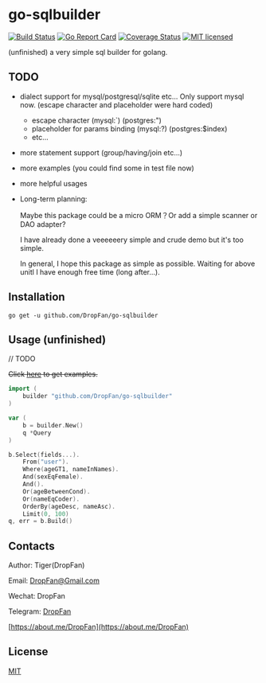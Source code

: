 # go-sqlbuilder

[![Build Status](https://travis-ci.org/DropFan/go-sqlbuilder.svg?branch=master)](https://travis-ci.org/DropFan/go-sqlbuilder)
[![Go Report Card](https://goreportcard.com/badge/github.com/DropFan/go-sqlbuilder)](https://goreportcard.com/report/github.com/DropFan/go-sqlbuilder)
[![Coverage Status](https://coveralls.io/repos/github/DropFan/go-sqlbuilder/badge.svg?branch=master)](https://coveralls.io/github/DropFan/go-sqlbuilder?branch=master)
[![MIT licensed](https://img.shields.io/badge/license-MIT-blue.svg)](https://github.com/DropFan/go-sqlbuilder/blob/master/LICENSE)

(unfinished) a very simple sql builder for golang.

## TODO

- dialect support for mysql/postgresql/sqlite etc... Only support mysql now. (escape character and placeholder were hard coded)
  - escape character (mysql:`) (postgres:")
  - placeholder for params binding (mysql:?) (postgres:$index)
  - etc...
- more statement support (group/having/join etc...)
- more examples (you could find some in test file now)
- more helpful usages
- Long-term planning:

    Maybe this package could be a micro ORM？Or add a simple scanner or DAO adapter?

    I have already done a veeeeeery simple and crude demo but it's too simple.

    In general, I hope this package as simple as possible. Waiting for above unitl I have enough free time (long after...).

## Installation

`go get -u github.com/DropFan/go-sqlbuilder`

## Usage (unfinished)

// TODO

~~Click [here](https://github.com/DropFan/go-sqlbuilder/tree/master/examples) to get examples.~~

```go
import (
    builder "github.com/DropFan/go-sqlbuilder"
)

var (
    b = builder.New()
    q *Query
)

b.Select(fields...).
    From("user").
    Where(ageGT1, nameInNames).
    And(sexEqFemale).
    And().
    Or(ageBetweenCond).
    Or(nameEqCoder).
    OrderBy(ageDesc, nameAsc).
    Limit(0, 100)
q, err = b.Build()

```

## Contacts

Author: Tiger(DropFan)

Email: <DropFan@Gmail.com>

Wechat: DropFan

Telegram: [DropFan](https://telegram.me/DropFan)

[https://about.me/DropFan](https://about.me/DropFan)

## License

[MIT](https://github.com/DropFan/go-sqlbuilder/blob/master/LICENSE)
